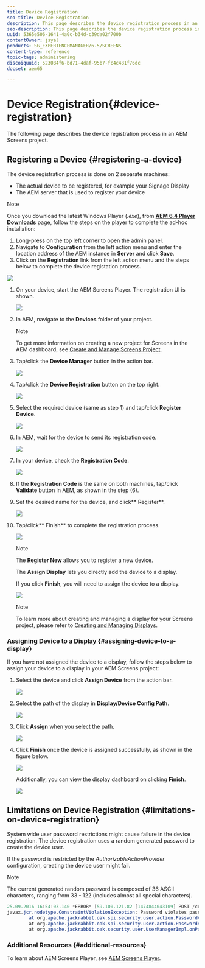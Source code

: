 ```yaml
---
title: Device Registration
seo-title: Device Registration
description: This page describes the device registration process in an AEM Screens project.
seo-description: This page describes the device registration process in an AEM Screens project.
uuid: 5365e506-1641-4a0c-b34d-c39da02f700b
contentOwner: jsyal
products: SG_EXPERIENCEMANAGER/6.5/SCREENS
content-type: reference
topic-tags: administering
discoiquuid: 523084f6-bd71-4daf-95b7-fc4c481f76dc
docset: aem65

---
```


# Device Registration{#device-registration}

The following page describes the device registration process in an AEM Screens project.

## Registering a Device {#registering-a-device}

The device registration process is done on 2 separate machines:

* The actual device to be registered, for example your Signage Display
* The AEM server that is used to register your device

>[!NOTE]
>
>Once you download the latest Windows Player (*.exe*), from [**AEM 6.4 Player Downloads**](https://download.macromedia.com/screens/) page, follow the steps on the player to complete the ad-hoc installation:
>
>1. Long-press on the top left corner to open the admin panel.
>1. Navigate to **Configuration** from the left action menu and enter the location address of the AEM instance in **Server** and click **Save**.
>1. Click on the **Registration** link from the left action menu and the steps below to complete the device registation process.
>

![](assets/screen_shot_2018-11-26at12118pm.png)

1. On your device, start the AEM Screens Player. The registration UI is shown.

   ![](assets/screen_shot_2018-11-26at104230am.png)

1. In AEM, navigate to the **Devices** folder of your project.

   >[!NOTE]
   >
   >To get more information on creating a new project for Screens in the AEM dashboard, see [Create and Manage Screens Project](/help/screens/creating-a-screens-project.md).

1. Tap/click the **Device Manager** button in the action bar.

   ![](assets/screen_shot_2018-11-26at104702am.png)

1. Tap/click the **Device Registration** button on the top right.

   ![](assets/screen_shot_2018-11-26at104815am.png)

1. Select the required device (same as step 1) and tap/click **Register Device**.

   ![](assets/screen_shot_2018-11-26at105112am.png)

1. In AEM, wait for the device to send its registration code.

   ![](assets/screen_shot_2018-11-26at105150am.png)

1. In your device, check the **Registration Code**.

   ![](assets/screen_shot_2018-11-26at105227am.png)

1. If the **Registration Code** is the same on both machines, tap/click **Validate** button in AEM, as shown in the step (6).
1. Set the desired name for the device, and click** Register**.

   ![](assets/screen_shot_2018-11-26at105357am.png)

1. Tap/click** Finish** to complete the registration process.

   ![](assets/screen_shot_2018-11-26at105456am.png)

   >[!NOTE]
   >
   >The **Register New** allows you to register a new device.
   >
   >The **Assign Display** lets you directly add the device to a display.

   If you click **Finish**, you will need to assign the device to a display.

   ![](assets/screen_shot_2018-11-26at105740am.png)

   >[!NOTE]
   >
   >To learn more about creating and managing a display for your Screens project, please refer to [Creating and Managing Displays](/help/screens/managing-displays.md).

### Assigning Device to a Display {#assigning-device-to-a-display}

If you have not assigned the device to a display, follow the steps below to assign your device to a display in your AEM Screens project:

1. Select the device and click **Assign Device** from the action bar.

   ![](assets/screen_shot_2018-11-26at111026am.png)

1. Select the path of the display in **Display/Device Config Path**.

   ![](assets/screen_shot_2018-11-26at111252am.png)

1. Click **Assign** when you select the path.

   ![](assets/screen_shot_2018-11-26at111722am.png)

1. Click **Finish** once the device is assigned successfully, as shown in the figure below.

   ![](assets/screen_shot_2018-11-26at112041am.png)

   Additionally, you can view the display dashboard on clicking **Finish**.

   ![](assets/screen_shot_2018-11-26at112154am.png)

## Limitations on Device Registration  {#limitations-on-device-registration}

System wide user password restrictions might cause failure in the device registration. The device registration uses a random generated password to create the device user.

If the password is restricted by the *AuthorizableActionProvider* configuration, creating the device user might fail.

>[!NOTE]
>
>The current generated random password is composed of 36 ASCII characters, ranging from 33 - 122 (includes almost all special characters).

```java
25.09.2016 16:54:03.140 *ERROR* [59.100.121.82 [1474844043109] POST /content/screens/svc/registration HTTP/1.1] com.adobe.cq.screens.device.registration.impl.RegistrationServlet Error during device registration
javax.jcr.nodetype.ConstraintViolationException: Password violates password constraint (^(?=.*\d).{7,9}$).
        at org.apache.jackrabbit.oak.spi.security.user.action.PasswordValidationAction.validatePassword(PasswordValidationAction.java:105)
        at org.apache.jackrabbit.oak.spi.security.user.action.PasswordValidationAction.onPasswordChange(PasswordValidationAction.java:76)
        at org.apache.jackrabbit.oak.security.user.UserManagerImpl.onPasswordChange(UserManagerImpl.java:308)
```

### Additional Resources {#additional-resources}

To learn about AEM Screens Player, see [AEM Screens Player](/help/screens/working-with-screens-player.md).
